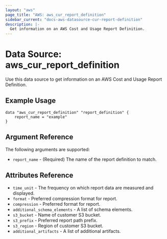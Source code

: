 ```yaml
---
layout: "aws"
page_title: "AWS: aws_cur_report_definition"
sidebar_current: "docs-aws-datasource-cur-report-definition"
description: |-
  Get information on an AWS Cost and Usage Report Definition.
---
```


# Data Source: aws_cur_report_definition

Use this data source to get information on an AWS Cost and Usage Report Definition.

## Example Usage

```hcl
data "aws_cur_report_definition" "report_definition" {
    report_name = "example"
}
```

## Argument Reference

The following arguments are supported:

* `report_name` - (Required) The name of the report definition to match.

## Attributes Reference

* `time_unit` - The frequency on which report data are measured and displayed.
* `format` - Preferred compression format for report.
* `compression` - Preferred format for report.
* `additional_schema_elements` - A list of schema elements.
* `s3_bucket` - Name of customer S3 bucket.
* `s3_prefix` - Preferred report path prefix.
* `s3_region` - Region of customer S3 bucket.
* `additional_artifacts` - A list of additional artifacts.


